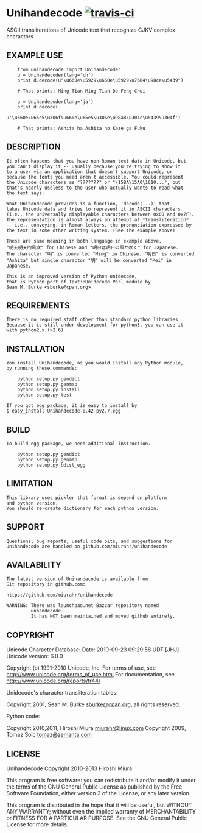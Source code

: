 # Unihandecode [![travis-ci](https://secure.travis-ci.org/miurahr/unihandecode.png)](https://secure.travis-ci.org/miurahr/unihandecode)

ASCII transliterations of Unicode text that recognize CJKV complex charactors


EXAMPLE USE
-----------

        from unihandecode import Unihandecoder
        u = Unihandecoder(lang='ch')
        print d.decode(u"\u660e\u5929\u660e\u5929\u7684\u98ce\u5439")

        # That prints: Ming Tian Ming Tian De Feng Chui 

        u = Unihandecoder(lang='ja')
        print d.decode(
            u'\u660e\u65e5\u306f\u660e\u65e5\u306e\u98a8\u304c\u5439\u304f')

        # That prints: Ashita ha Ashita no Kaze ga Fuku



DESCRIPTION
-----------

    It often happens that you have non-Roman text data in Unicode, but
    you can't display it -- usually because you're trying to show it
    to a user via an application that doesn't support Unicode, or
    because the fonts you need aren't accessible. You could represent
    the Unicode characters as "???????" or "\15BA\15A0\1610...", but
    that's nearly useless to the user who actually wants to read what
    the text says.

    What Unihandecode provides is a function, 'decode(...)' that
    takes Unicode data and tries to represent it in ASCII characters 
    (i.e., the universally displayable characters between 0x00 and 0x7F). 
    The representation is almost always an attempt at *transliteration* 
    -- i.e., conveying, in Roman letters, the pronunciation expressed by 
    the text in some other writing system. (See the example above)

    These are same meaning in both language in example above.
    "明天明天的风吹" for Chinese and "明日は明日の風が吹く" for Japanese.
    The character "明" is converted "Ming" in Chinese. "明日" is converted
    "Ashita" but single charactor "明" will be converted "Mei" in Japanese.

    This is an improved version of Python unidecode,
    that is Python port of Text::Unidecode Perl module by 
    Sean M. Burke <sburke@cpan.org>.

REQUIREMENTS
------------

    There is no required staff other than standard python libraries. 
    Because it is still under development for python3, you can use it
    with python2.x.(>2.6)


INSTALLATION
------------

    You install Unihandecode, as you would install any Python module,
    by running these commands:

        python setup.py gendict
        python setup.py genmap
        python setup.py install
        python setup.py test

    If you got egg package, it is easy to install by
    $ easy_install Unihandecode-0.42-py2.7.egg

BUILD
------

    To build egg package, we need additional instruction.

        python setup.py gendict
        python setup.py genmap
        python setup.py bdist_egg

LIMITATION
----------

    This library uses pickler that format is depend on platform
    and python version.
    You should re-create dictionary for each python version.


SUPPORT
--------

    Questions, bug reports, useful code bits, and suggestions for
    Unihandecode are handled on github.com/miurahr/unihandecode


AVAILABILITY
------------

    The latest version of Unihandecode is available from
    Git repository in github.com:

	https://github.com/miurahr/unihandecode

    WARNING: There was launchpad.net Bazzar repository named
             unhandecode.
             It has NOT been maintained and moved github entirely.


COPYRIGHT
---------

Unicode Character Database:
 Date: 2010-09-23 09:29:58 UDT [JHJ]
 Unicode version: 6.0.0

 Copyright (c) 1991-2010 Unicode, Inc.
 For terms of use, see http://www.unicode.org/terms_of_use.html
 For documentation, see http://www.unicode.org/reports/tr44/

Unidecode's character transliteration tables:

Copyright 2001, Sean M. Burke <sburke@cpan.org>, all rights reserved.

Python code:

Copyright 2010,2011, Hiroshi Miura <miurahr@linux.com>
Copyright 2009, Tomaz Solc <tomaz@zemanta.com>


LICENSE
-------

Unihandecode
     Copyright 2010-2013 Hiroshi Miura

This program is free software: you can redistribute it and/or modify
it under the terms of the GNU General Public License as published by
the Free Software Foundation, either version 3 of the License, or
any later version.

This program is distributed in the hope that it will be useful,
but WITHOUT ANY WARRANTY; without even the implied warranty of
MERCHANTABILITY or FITNESS FOR A PARTICULAR PURPOSE.  See the
GNU General Public License for more details.
